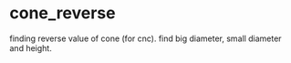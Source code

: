 # cone_reverse
finding reverse value of cone (for cnc). find big diameter, small diameter and height.
